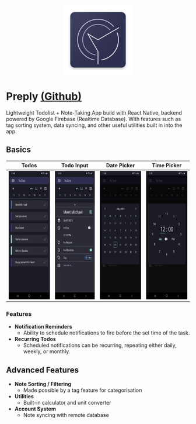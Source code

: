 <div style="text-align:center">

![icon](img/icon.png ':size=25%')

</div>

# Preply [(Github)](https://github.com/lochungtin/Preply)

Lightweight Todolist + Note-Taking App build with React Native, backend powered by Google Firebase (Realtime Database). With features such as tag sorting system, data syncing, and other useful utilities built in into the app.

## Basics

|                        Todos                         |                     Todo Input                      |                        Date Picker                         |                        Time Picker                         |
| :--------------------------------------------------: | :-------------------------------------------------: | :--------------------------------------------------------: | :--------------------------------------------------------: |
| <img src='./img/todos.jpg' width='162' height='351'> | <img src='./img/todo.jpg' width='162' height='351'> | <img src='./img/date_select.jpg' width='162' height='351'> | <img src='./img/time_select.jpg' width='162' height='351'> |

### Features

- **Notification Reminders**
  - Ability to schedule notifications to fire before the set time of the task.
- **Recurring Todos**
  - Scheduled notifications can be recurring, repeating either daily, weekly, or monthly.

## Advanced Features

- **Note Sorting / Filtering**
  - Made possible by a tag feature for categorisation
- **Utilities**
  - Built-in calculator and unit converter
- **Account System**
  - Note syncing with remote database
